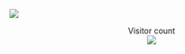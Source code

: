 
<!---
xiaolongmr/xiaolongmr is a ✨ special ✨ repository because its `README.md` (this file) appears on your GitHub profile.
You can click the Preview link to take a look at your changes.
--->
<!-- ![github stats](https://github-readme-stats.vercel.app/api?username=xiaolongmr&theme=gruvbox) -->

<a href=#><img src="https://cdn.jsdelivr.net/gh/xiaolongmr/xiaolongmr@main/contributions.svg"></a>

<p align="center"> 
  Visitor count<br>
  <img src="https://profile-counter.glitch.me/xiaolongmr/count.svg" />
</p>
